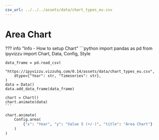 ```yaml
---
csv_url: ../../../assets/data/chart_types_eu.csv
---
```


# Area Chart

<div id="example_01"></div>

??? info "Info - How to setup Chart"
    ```python
    import pandas as pd
    from ipyvizzu import Chart, Data, Config, Style

    data_frame = pd.read_csv(
        "https://ipyvizzu.vizzuhq.com/0.14/assets/data/chart_types_eu.csv",
        dtype={"Year": str, "Timeseries": str},
    )
    data = Data()
    data.add_data_frame(data_frame)

    chart = Chart()
    chart.animate(data)
    ```

```python
chart.animate(
    Config.area(
        {"x": "Year", "y": "Value 5 (+/-)", "title": "Area Chart"}
    )
)
```

<script src="./27_C_A_area_negative.js"></script>

